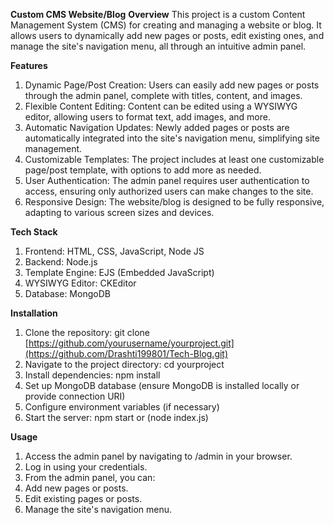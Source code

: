 **Custom CMS Website/Blog**
**Overview**
This project is a custom Content Management System (CMS) for creating and managing a website or blog. 
It allows users to dynamically add new pages or posts, edit existing ones, and manage the site's navigation menu, all through an intuitive admin panel.

**Features**
1. Dynamic Page/Post Creation: Users can easily add new pages or posts through the admin panel, complete with titles, content, and images.
2. Flexible Content Editing: Content can be edited using a WYSIWYG editor, allowing users to format text, add images, and more.
3. Automatic Navigation Updates: Newly added pages or posts are automatically integrated into the site's navigation menu, simplifying site management.
4. Customizable Templates: The project includes at least one customizable page/post template, with options to add more as needed.
5. User Authentication: The admin panel requires user authentication to access, ensuring only authorized users can make changes to the site.
6. Responsive Design: The website/blog is designed to be fully responsive, adapting to various screen sizes and devices.
   
**Tech Stack**
1. Frontend: HTML, CSS, JavaScript, Node JS
2. Backend: Node.js
3. Template Engine: EJS (Embedded JavaScript)
4. WYSIWYG Editor: CKEditor
5. Database: MongoDB

**Installation**
1. Clone the repository: git clone [https://github.com/yourusername/yourproject.git](https://github.com/Drashti199801/Tech-Blog.git)
2. Navigate to the project directory: cd yourproject
3. Install dependencies: npm install
4. Set up MongoDB database (ensure MongoDB is installed locally or provide connection URI)
5. Configure environment variables (if necessary)
6. Start the server: npm start or (node index.js)

**Usage**
1. Access the admin panel by navigating to /admin in your browser.
2. Log in using your credentials.
3. From the admin panel, you can:
4. Add new pages or posts.
5. Edit existing pages or posts.
6. Manage the site's navigation menu.
